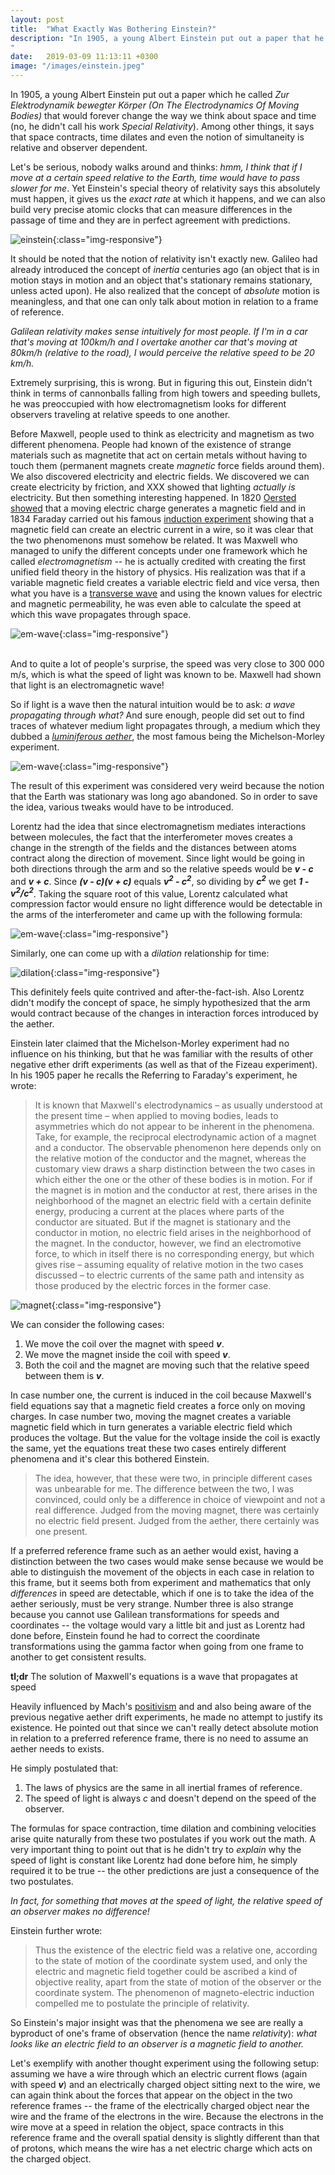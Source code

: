 ```yaml
---
layout: post
title:  "What Exactly Was Bothering Einstein?"
description: "In 1905, a young Albert Einstein put out a paper that he called <i>On The Electrodynamics Of Moving Bodies</i> that would forever change the way we think about space and time (no, he didn’t call his work Special Relativity). Among other things, it says that space contracts, time dilates and even the notion of simulaneity is relative is observer dependent.
"
date:   2019-03-09 11:13:11 +0300
image: "/images/einstein.jpeg"
---
```

In 1905, a young Albert Einstein put out a paper which he called *Zur Elektrodynamik bewegter Körper (On The Electrodynamics Of Moving Bodies)* that would forever change the way we think about space and time (no, he didn't call his work *Special Relativity*). Among other things, it says that space contracts, time dilates and even the notion of simultaneity is relative and observer dependent. 

Let's be serious, nobody walks around and thinks: <i>hmm, I think that if I move at a certain speed relative to the Earth, time would have to pass slower for me</i>. Yet Einstein's special theory of relativity says this absolutely must happen, it gives us the *exact rate* at which it happens, and we can also build very precise atomic clocks that can measure differences in the passage of time and they are in perfect agreement with predictions.

![einstein](/images/einstein.jpeg){:class="img-responsive"}

It should be noted that the notion of relativity isn't exactly new. Galileo had already introduced the concept of *inertia* centuries ago (an object that is in motion stays in motion and an object that's stationary remains stationary, unless acted upon). He also realized that the concept of *absolute* motion is meaningless, and that one can only talk about motion in relation to a frame of reference. 

*Galilean relativity makes sense intuitively for most people. If I'm in a car that's moving at 100km/h and I overtake another car that's moving at 80km/h (relative to the road), I would perceive the relative speed to be 20 km/h.*

Extremely surprising, this is wrong. But in figuring this out, Einstein didn't think in terms of cannonballs falling from high towers and speeding bullets, he was preoccupied with how electromagnetism looks for different observers traveling at relative speeds to one another. 

Before Maxwell, people used to think as electricity and magnetism as two different phenomena. People had known of the existence of strange materials such as magnetite that act on certain metals without having to touch them (permanent magnets create *magnetic* force fields around them). We also discovered electricity and electric fields. We discovered we can create electricity by friction, and XXX showed that lighting *actually is* electricity. But then something interesting happened. In 1820 [Oersted showed](https://en.wikipedia.org/wiki/Oersted%27s_law) that a moving electric charge generates a magnetic field and in 1834 Faraday carried out his famous [induction experiment](https://en.wikipedia.org/wiki/Faraday%27s_law_of_induction) showing that a magnetic field can create an electric current in a wire, so it was clear that the two phenomenons must somehow be related. It was Maxwell who managed to unify the different concepts under one framework which he called *electromagnetism* -- he is actually credited with creating the first unified field theory in the history of physics. His realization was that if a variable magnetic field creates a variable electric field and vice versa, then what you have is a [transverse wave](https://en.wikipedia.org/wiki/Transverse_wave) and using the known values for electric and magnetic permeability, he was even able to calculate the speed at which this wave propagates through space.

![em-wave](/images/em-wave-small.png){:class="img-responsive"}

<br/>
And to quite a lot of people's surprise, the speed was very close to 300 000 m/s, which is what the speed of light was known to be. Maxwell had shown that light is an electromagnetic wave!

So if light is a wave then the natural intuition would be to ask: *a wave propagating through what?* And sure enough, people did set out to find traces of whatever medium light propagates through, a medium which they dubbed a *[luminiferous aether](https://en.wikipedia.org/wiki/Luminiferous_aether)*, the most famous being the Michelson-Morley experiment. 

![em-wave](/images/ether.jpg){:class="img-responsive"}

The result of this experiment was considered very weird because the notion that the Earth was stationary was long ago abandoned. So in order to save the idea, various tweaks would have to be introduced. 

Lorentz had the idea that since electromagnetism mediates interactions between molecules, the fact that the interferometer moves creates a change in the strength of the fields and the distances between atoms contract along the direction of movement. Since light would be going in both directions through the arm and so the relative speeds would be __*v - c*__ and __*v + c*__. Since __*(v - c)(v + c)*__ equals __*v<sup>2</sup> - c<sup>2</sup>*__, so dividing by __*c<sup>2</sup>*__ we get __*1 - v<sup>2</sup>/c<sup>2</sup>*__. Taking the square root of this value, Lorentz calculated what compression factor would ensure no light difference would be detectable in the arms of the interferometer and came up with the following formula:

![em-wave](/images/contraction.svg){:class="img-responsive"}

Similarly, one can come up with a *dilation* relationship for time:

![dilation](/images/dilation.svg){:class="img-responsive"}

This definitely feels quite contrived and after-the-fact-ish. Also Lorentz didn't modify the concept of space, he simply hypothesized that the arm would contract because of the changes in interaction forces introduced by the aether.

Einstein later claimed that the Michelson-Morley experiment had no influence on his thinking, but that he was familiar with the results of other negative ether drift experiments (as well as that of the Fizeau experiment). In his 1905 paper he recalls the Referring to Faraday's experiment, he wrote: 

>It is known that Maxwell's electrodynamics – as usually understood at the present time – when applied to moving bodies, leads to asymmetries which do not appear to be inherent in the phenomena. Take, for example, the reciprocal electrodynamic action of a magnet and a conductor. The observable phenomenon here depends only on the relative motion of the conductor and the magnet, whereas the customary view draws a sharp distinction between the two cases in which either the one or the other of these bodies is in motion. For if the magnet is in motion and the conductor at rest, there arises in the neighborhood of the magnet an electric field with a certain definite energy, producing a current at the places where parts of the conductor are situated. But if the magnet is stationary and the conductor in motion, no electric field arises in the neighborhood of the magnet. In the conductor, however, we find an electromotive force, to which in itself there is no corresponding energy, but which gives rise – assuming equality of relative motion in the two cases discussed – to electric currents of the same path and intensity as those produced by the electric forces in the former case.

![magnet](/images/induction2.jpg){:class="img-responsive"}

We can consider the following cases:
  1. We move the coil over the magnet with speed __*v*__.
  2. We move the magnet inside the coil with speed __*v*__.
  3. Both the coil and the magnet are moving such that the relative speed between them is __*v*__.

In case number one, the current is induced in the coil because Maxwell's field equations say that a magnetic field creates a force only on moving charges. In case number two, moving the magnet creates a variable magnetic field which in turn generates a variable electric field which produces the voltage. But the value for the voltage inside the coil is exactly the same, yet the equations treat these two cases entirely different phenomena and it's clear this bothered Einstein. 

>The idea, however, that these were two, in principle different cases was unbearable for me. The difference between the two, I was convinced, could only be a difference in choice of viewpoint and not a real difference. Judged from the moving magnet, there was certainly no electric field present. Judged from the aether, there certainly was one present. 

If a preferred reference frame such as an aether would exist, having a distinction between the two cases would make sense because we would be able to distinguish the movement of the objects in each case in relation to this frame, but it seems both from experiment and mathematics that only *differences* in speed are detectable, which if one is to take the idea of the aether seriously, must be very strange. Number three is also strange because you cannot use Galilean transformations for speeds and coordinates -- the voltage would vary a little bit and just as Lorentz had done before, Einstein found he had to correct the coordinate transformations using the gamma factor when going from one frame to another to get consistent results.

**tl;dr** The solution of Maxwell's equations is a wave that propagates at speed 

Heavily influenced by Mach's [positivism](https://en.wikipedia.org/wiki/Positivism) and and also being aware of the previous negative aether drift experiments, he made no attempt to justify its existence. He pointed out that since we can't really detect absolute motion in relation to a preferred reference frame, there is no need to assume an aether needs to exists.

He simply postulated that:

1. The laws of physics are the same in all inertial frames of reference.
2. The speed of light is always *c* and doesn't depend on the speed of the observer.

The formulas for space contraction, time dilation and combining velocities arise quite naturally from these two postulates if you work out the math. A very important thing to point out that is he didn't try to *explain* why the speed of light is constant like Lorentz had done before him, he simply required it to be true -- the other predictions are just a consequence of the two postulates.

*In fact, for something that moves at the speed of light, the relative speed of an observer makes no difference!*

Einstein further wrote:

>Thus the existence of the electric field was a relative one, according to the state of motion of the coordinate system used, and only the electric and magnetic field together could be ascribed a kind of objective reality, apart from the state of motion of the observer or the coordinate system. The phenomenon of magneto-electric induction compelled me to postulate the principle of relativity.

So Einstein's major insight was that the phenomena we see are really a byproduct of one's frame of observation (hence the name *relativity*): *what looks like an electric field to an observer is a magnetic field to another.* 

Let's exemplify with another thought experiment using the following setup: assuming we have a wire through which an electric current flows (again with speed __*v*__) and an electrically charged object sitting next to the wire, we can again think about the forces that appear on the object in the two reference frames -- the frame of the electrically charged object near the wire and the frame of the electrons in the wire. Because the electrons in the wire move at a speed in relation the object, space contracts in this reference frame and the overall spatial density is slightly different than that of protons, which means the wire has a net electric charge which acts on the charged object. 